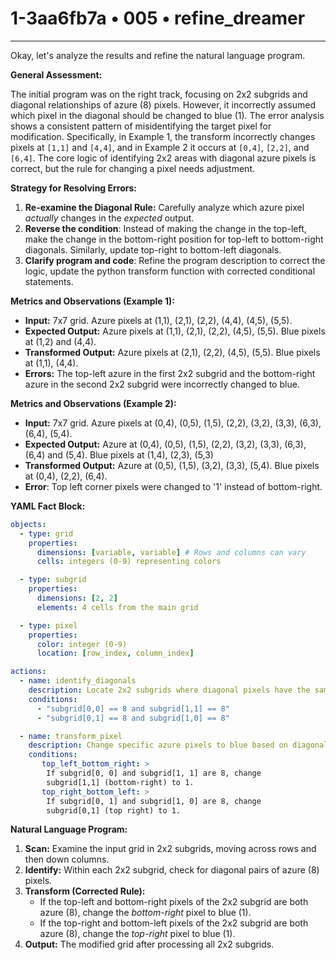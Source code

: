 # 1-3aa6fb7a • 005 • refine_dreamer

---
Okay, let's analyze the results and refine the natural language program.

**General Assessment:**

The initial program was on the right track, focusing on 2x2 subgrids and diagonal relationships of azure (8) pixels. However, it incorrectly assumed which pixel in the diagonal should be changed to blue (1). The error analysis shows a consistent pattern of misidentifying the target pixel for modification. Specifically, in Example 1, the transform incorrectly changes pixels at `[1,1]` and `[4,4]`, and in Example 2 it occurs at `[0,4]`, `[2,2]`, and `[6,4]`. The core logic of identifying 2x2 areas with diagonal azure pixels is correct, but the rule for changing a pixel needs adjustment.

**Strategy for Resolving Errors:**

1.  **Re-examine the Diagonal Rule:** Carefully analyze which azure pixel *actually* changes in the *expected* output.
2.  **Reverse the condition**: Instead of making the change in the top-left, make the change in the bottom-right position for top-left to bottom-right diagonals. Similarly, update top-right to bottom-left diagonals.
3. **Clarify program and code**: Refine the program description to correct the
   logic, update the python transform function with corrected conditional
   statements.

**Metrics and Observations (Example 1):**

*   **Input:** 7x7 grid. Azure pixels at (1,1), (2,1), (2,2), (4,4), (4,5), (5,5).
*   **Expected Output:** Azure pixels at (1,1), (2,1), (2,2), (4,5), (5,5). Blue pixels at (1,2) and (4,4).
*   **Transformed Output:** Azure pixels at (2,1), (2,2), (4,5), (5,5). Blue
    pixels at (1,1), (4,4).
*   **Errors:** The top-left azure in the first 2x2 subgrid and the bottom-right azure in the second 2x2 subgrid were incorrectly changed to blue.

**Metrics and Observations (Example 2):**

*   **Input:** 7x7 grid. Azure pixels at (0,4), (0,5), (1,5), (2,2), (3,2), (3,3), (6,3), (6,4), (5,4).
*   **Expected Output:** Azure at (0,4), (0,5), (1,5), (2,2), (3,2), (3,3), (6,3), (6,4) and (5,4). Blue pixels at (1,4), (2,3), (5,3)
*   **Transformed Output:** Azure at (0,5), (1,5), (3,2), (3,3), (5,4). Blue pixels at (0,4), (2,2), (6,4).
* **Error**: Top left corner pixels were changed to '1' instead of bottom-right.

**YAML Fact Block:**

```yaml
objects:
  - type: grid
    properties:
      dimensions: [variable, variable] # Rows and columns can vary
      cells: integers (0-9) representing colors

  - type: subgrid
    properties:
      dimensions: [2, 2]
      elements: 4 cells from the main grid

  - type: pixel
    properties:
      color: integer (0-9)
      location: [row_index, column_index]

actions:
  - name: identify_diagonals
    description: Locate 2x2 subgrids where diagonal pixels have the same color (azure/8).
    conditions:
      - "subgrid[0,0] == 8 and subgrid[1,1] == 8"
      - "subgrid[0,1] == 8 and subgrid[1,0] == 8"

  - name: transform_pixel
    description: Change specific azure pixels to blue based on diagonal orientation.
    conditions:
       top_left_bottom_right: >
        If subgrid[0, 0] and subgrid[1, 1] are 8, change
        subgrid[1,1] (bottom-right) to 1.
       top_right_bottom_left: >
        If subgrid[0, 1] and subgrid[1, 0] are 8, change
        subgrid[0,1] (top right) to 1.
```

**Natural Language Program:**

1.  **Scan:** Examine the input grid in 2x2 subgrids, moving across rows and then down columns.
2.  **Identify:** Within each 2x2 subgrid, check for diagonal pairs of azure (8) pixels.
3.  **Transform (Corrected Rule):**
    *   If the top-left and bottom-right pixels of the 2x2 subgrid are both azure (8), change the *bottom-right* pixel to blue (1).
    *   If the top-right and bottom-left pixels of the 2x2 subgrid are both azure (8), change the *top-right* pixel to blue (1).
4.  **Output:** The modified grid after processing all 2x2 subgrids.

